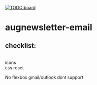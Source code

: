 [![TODO board](https://imdone.io/api/1.0/projects/5d6430fb224fa02bb82d5745/badge)](https://imdone.io/app#/board/evanszymkowicz/augnewsletter-email)

# augnewsletter-email

## checklist:

</br>
icons </br>
css reset </br>


No flexbox gmail/outlook dont support
